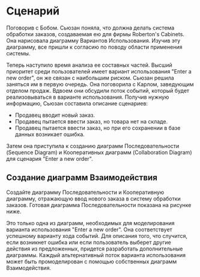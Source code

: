 # Сценарий

Поговорив с Бобом. Сьюзан поняла, что должна делать система обработки заказов, создаваемая ею для фирмы Roberton's Cabinets. Она нарисовала диаграмму Вариантов Использования. Изучив эту диаграмму, все пришли к согласию по поводу области применения системы.

Теперь наступило время анализа ее составных частей. Высший приоритет среди пользователей имеет вариант использования "Enter a new order", он же связан с наибольшим риском. Сьюзан решила заняться им в первую очередь. Она поговорила с Карлом, заведующим отделом продаж. Вдвоем они обсудили поток событий, который будет реализовываться в варианте использования. Получив нужную информацию, Сьюзан составила описание сценариев:

* Продавец вводит новый заказ.
* Продавец пытается ввести заказ, но товара нет на складе.
* Продавец пытается ввести заказ, но при его сохранении в базе данных возникает ошибка.

&#x20;Затем она приступила к созданию диаграмм Последовательности (Sequence Diagram) и Кооперативных диаграмм (Collaboration Diagram) для сценария "Enter a new order".

## Создание диаграмм Взаимодействия

Создайте диаграмму Последовательности и Кооперативную диаграмму, отражающую ввод нового заказа в систему обработки заказов. Готовая диаграмма Последовательности показана на рисунке ниже.



Это только одна из диаграмм, необходимых для моделирования варианта использования "Enter a new order". Она соответствует успешному варианту хода событий. Для описания того, что случится, если возникнет ошибка или если пользователь выберет другие действия из предложенных, придется разработать дополнительные диаграммы. Каждый альтернативный поток варианта использования может быть промоделирован с помощью собственных диаграмм Взаимодействия.
